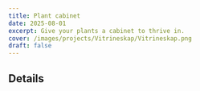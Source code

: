 ```yaml
---
title: Plant cabinet
date: 2025-08-01
excerpt: Give your plants a cabinet to thrive in.
cover: /images/projects/Vitrineskap/Vitrineskap.png
draft: false
---
```

## Details